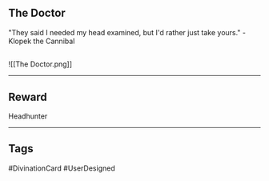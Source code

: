 ## The Doctor
"They said I needed my head examined, but I'd rather just take yours." - Klopek the Cannibal
## 
![[The Doctor.png]]

---
## Reward
Headhunter

---
## Tags
#DivinationCard
#UserDesigned